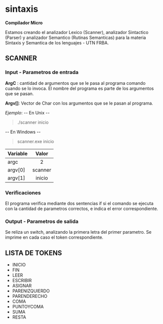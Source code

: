 # sintaxis
**Compilador Micro**

Estamos creando el analizador Lexico (Scanner), analizador Sintactico (Parser) y analizador Semantico (Rutinas Semanticas) para la materia Sintaxis y Semantica
de los lenguajes - UTN FRBA.

##  SCANNER 
### Input - Parametros de entrada 

**ArgC** : cantidad de argumentos que se le pasa al programa comando cuando se lo invoca. El nombre del programa es parte de los argumentos que se pasan.

**Argv[]**: Vector de Char con los argumentos que se le pasan al programa.

*Ejemplo*:
-- En Unix -- 
> ./scanner inicio

-- En Windows --
> scanner.exe inicio

| Variable      | Valor         | 
| ------------- |:-------------:| 
| argc          | 2             | 
| argv[0]       | scanner       |
| argv[1]       | inicio        |


### Verificaciones

El programa verifica mediante dos sentencias if si el comando se ejecuta con la cantidad de parametros correctos, e indica el error correspondiente.

### Output - Parametros de salida

Se reliza un switch, analizando la primera letra del primer parametro. Se imprime en cada caso el token correspondiente.

## LISTA DE TOKENS

+ INICIO
+ FIN
+ LEER
+ ESCRIBIR
+ ASIGNAR
+ PARENIZQUIERDO
+ PARENDERECHO
+ COMA
+ PUNTOYCOMA
+ SUMA
+ RESTA
